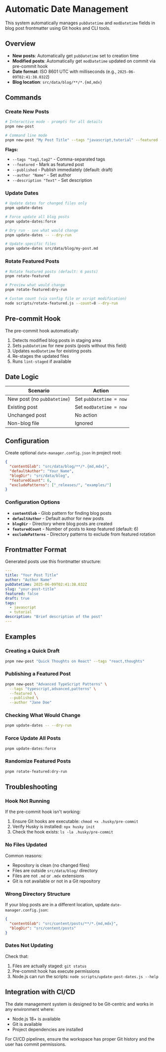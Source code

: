 # Automatic Date Management

This system automatically manages `pubDatetime` and `modDatetime` fields in blog post frontmatter using Git hooks and CLI tools.

## Overview

- **New posts**: Automatically get `pubDatetime` set to creation time
- **Modified posts**: Automatically get `modDatetime` updated on commit via pre-commit hook
- **Date format**: ISO 8601 UTC with milliseconds (e.g., `2025-06-09T02:41:38.032Z`)
- **Blog location**: `src/data/blog/**/*.{md,mdx}`

## Commands

### Create New Posts

```bash
# Interactive mode - prompts for all details
pnpm new-post

# Command line mode
pnpm new-post "My Post Title" --tags "javascript,tutorial" --featured --published --author "Your Name"
```

**Flags:**
- `--tags "tag1,tag2"` - Comma-separated tags
- `--featured` - Mark as featured post
- `--published` - Publish immediately (default: draft)
- `--author "Name"` - Set author
- `--description "Text"` - Set description

### Update Dates

```bash
# Update dates for changed files only
pnpm update-dates

# Force update all blog posts
pnpm update-dates:force

# Dry run - see what would change
pnpm update-dates -- --dry-run

# Update specific files
pnpm update-dates src/data/blog/my-post.md
```

### Rotate Featured Posts

```bash
# Rotate featured posts (default: 6 posts)
pnpm rotate-featured

# Preview what would change
pnpm rotate-featured:dry-run

# Custom count (via config file or script modification)
node scripts/rotate-featured.js --count=8 --dry-run
```

## Pre-commit Hook

The pre-commit hook automatically:
1. Detects modified blog posts in staging area
2. Sets `pubDatetime` for new posts (posts without this field)
3. Updates `modDatetime` for existing posts
4. Re-stages the updated files
5. Runs `lint-staged` if available

## Date Logic

| Scenario | Action |
|----------|--------|
| New post (no `pubDatetime`) | Set `pubDatetime = now` |
| Existing post | Set `modDatetime = now` |
| Unchanged post | No action |
| Non-blog file | Ignored |

## Configuration

Create optional `date-manager.config.json` in project root:

```json
{
  "contentGlob": "src/data/blog/**/*.{md,mdx}",
  "defaultAuthor": "Your Name",
  "blogDir": "src/data/blog",
  "featuredCount": 6,
  "excludePatterns": ["_releases/", "examples/"]
}
```

### Configuration Options

- **`contentGlob`** - Glob pattern for finding blog posts
- **`defaultAuthor`** - Default author for new posts
- **`blogDir`** - Directory where blog posts are created
- **`featuredCount`** - Number of posts to keep featured (default: 6)
- **`excludePatterns`** - Directory patterns to exclude from featured rotation

## Frontmatter Format

Generated posts use this frontmatter structure:

```yaml
---
title: "Your Post Title"
author: "Author Name"
pubDatetime: 2025-06-09T02:41:38.032Z
slug: "your-post-title"
featured: false
draft: true
tags:
  - javascript
  - tutorial
description: "Brief description of the post"
---
```

## Examples

### Creating a Quick Draft
```bash
pnpm new-post "Quick Thoughts on React" --tags "react,thoughts"
```

### Publishing a Featured Post
```bash
pnpm new-post "Advanced TypeScript Patterns" \
  --tags "typescript,advanced,patterns" \
  --featured \
  --published \
  --author "Jane Doe"
```

### Checking What Would Change
```bash
pnpm update-dates -- --dry-run
```

### Force Update All Posts
```bash
pnpm update-dates:force
```

### Randomize Featured Posts
```bash
pnpm rotate-featured:dry-run
```

## Troubleshooting

### Hook Not Running
If the pre-commit hook isn't working:
1. Ensure Git hooks are executable: `chmod +x .husky/pre-commit`
2. Verify Husky is installed: `npx husky init`
3. Check the hook exists: `ls -la .husky/pre-commit`

### No Files Updated
Common reasons:
- Repository is clean (no changed files)
- Files are outside `src/data/blog/` directory
- Files are not `.md` or `.mdx` extensions
- Git is not available or not in a Git repository

### Wrong Directory Structure
If your blog posts are in a different location, update `date-manager.config.json`:

```json
{
  "contentGlob": "src/content/posts/**/*.{md,mdx}",
  "blogDir": "src/content/posts"
}
```

### Dates Not Updating
Check that:
1. Files are actually staged: `git status`
2. Pre-commit hook has execute permissions
3. Node.js can run the scripts: `node scripts/update-post-dates.js --help`

## Integration with CI/CD

The date management system is designed to be Git-centric and works in any environment where:
- Node.js 18+ is available
- Git is available
- Project dependencies are installed

For CI/CD pipelines, ensure the workspace has proper Git history and the user has commit permissions.